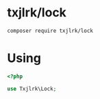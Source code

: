 # txjlrk/lock

```bash
composer require txjlrk/lock
```

# Using

```php
<?php

use Txjlrk\Lock;

```
